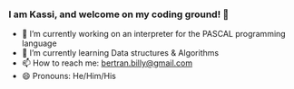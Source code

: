 ### I am Kassi, and welcome on my coding ground! 🚀


- 🔭 I’m currently working on an interpreter for the PASCAL programming language
- 🌱 I’m currently learning Data structures & Algorithms
- 📫 How to reach me: bertran.billy@gmail.com
- 😄 Pronouns: He/Him/His

<!--
- 👯 I’m looking to collaborate on 
- 🤔 I’m looking for help with ...
- 💬 Ask me about ...
- ⚡ Fun fact: ...
-->
